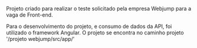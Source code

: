 Projeto criado para realizar o teste solicitado pela empresa Webjump para a vaga de Front-end.

Para o desenvolvimento do projeto, e consumo de dados da API, foi utilizado o framework Angular.
O projeto se encontra no caminho projeto '/projeto webjump/src/app/'
